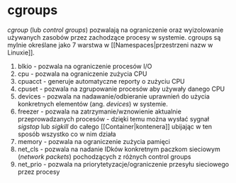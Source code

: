 # cgroups
*cgroup* (lub *control groups*) pozwalają na ograniczenie oraz wyizolowanie używanych zasobów przez zachodzące procesy w systemie. cgroups są mylnie określane jako 7 warstwa w [[Namespaces|przestrzeni nazw w Linuxie]]. 

1. blkio - pozwala na ograniczenie procesów I/O
2. cpu - pozwala na ograniczenie zużycia CPU
3. cpuacct - generuje automatyczne reporty o zużyciu CPU
4. cpuset - pozwala na zgrupowanie procesów aby używały danego CPU
5. devices - pozwala na nadawanie/odbieranie uprawnień do użycia konkretnych elementów (ang. *devices*) w systemie.
6. freezer - pozwala na zatrzymanie/wznowienie aktualnie przeprowadzanych procesów - dzięki temu można wysłać sygnał *sigstop* lub *sigkill* do całego [[Container|kontenera]] ubijając w ten sposób wszystko co w nim działa
7. memory - pozwala na ograniczenie zużycia pamięci
8. net_cls - pozwala na nadanie IDków konkretnym paczkom sieciowym (*network packets*) pochodzących z różnych control groups
9. net_prio - pozwala na priorytetyzacje/ograniczenie przesyłu sieciowego przez procesy
